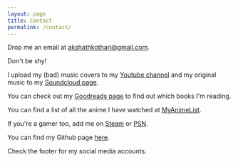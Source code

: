 ```yaml
---
layout: page
title: Contact
permalink: /contact/
---
```


Drop me an email at <a class="u-email" href="mailto:akshathkothari@gmail.com">akshathkothari@gmail.com</a>.

Don't be shy!

I upload my (bad) music covers to my [Youtube channel][youtube-link] and my original music to my [Soundcloud page][soundcloud-link].

You can check out my [Goodreads page][goodreads-link] to find out which books I'm reading.

You can find a list of all the anime I have watched at [MyAnimeList][myanimelist-link].

If you're a gamer too, add me on [Steam][steam-link] or [PSN][psn-link].

You can find my Github page [here][github-link].

Check the footer for my social media accounts.

[soundcloud-link]: https://soundcloud.com/sablerime
[youtube-link]: https://www.youtube.com/akshathkothari
[goodreads-link]: https://www.goodreads.com/user/show/29882240-akshath-kothari
[myanimelist-link]: https://myanimelist.net/animelist/sablerime
[steam-link]: https://steamcommunity.com/id/sablerime
[psn-link]: https://my.playstation.com/profile/arystorblack
[github-link]: https://github.com/akshathkothari